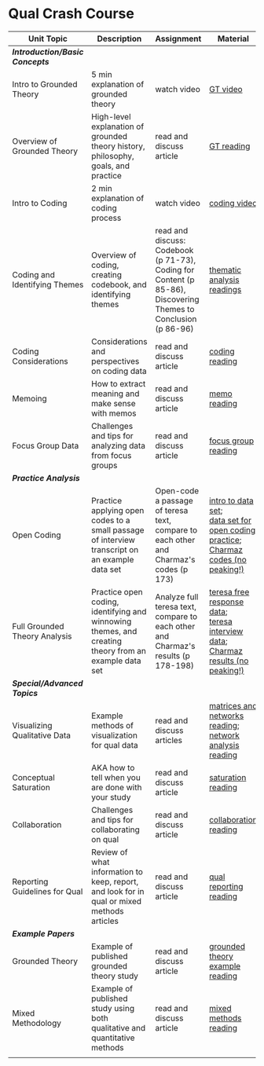 # Qual Crash Course

| Unit                     Topic                         | Description                                                                                          | Assignment                                                                                                     | Material                                                                                                                                                                                                                                                                        |
|--------------------------------------------------------|------------------------------------------------------------------------------------------------------|----------------------------------------------------------------------------------------------------------------|---------------------------------------------------------------------------------------------------------------------------------------------------------------------------------------------------------------------------------------------------------------------------------|
| ***Introduction/Basic Concepts***                                   |                                                                                                      |                                                                                                                |                                                                                                                                                                                                                                                                                 |
|                          Intro to Grounded Theory      | 5 min explanation of grounded theory                                                                 | watch video                                                                                                    | [GT video](https://www.youtube.com/watch?v=tirZ7ktPW64)                                                                                                                                                                                                                         |
|                          Overview of Grounded Theory   | High-level explanation of grounded theory history, philosophy, goals, and practice                   | read and discuss article                                                                                       | [GT reading](./readings/grounded_theory_intro.pdf)                                                                                                                                                                                                                              |
|                          Intro to Coding               | 2 min explanation of coding process                                                                  | watch video                                                                                                    | [coding video](https://www.youtube.com/watch?v=6_gZuEm3Op0)                                                                                                                                                                                                                     |
|                          Coding and Identifying Themes | Overview of coding, creating codebook, and identifying themes                                        | read and discuss: Codebook (p 71-73), Coding for Content (p 85-86), Discovering Themes to Conclusion (p 86-96) | <a target="_blank" href="./readings/applied_thematic_analysis.pdf#page=71">thematic analysis readings</a>                                                                                                                                                                                                            |
|                          Coding Considerations         | Considerations and perspectives on coding data                                                       | read and discuss article                                                                                       | [coding reading](./readings/coding_considerations.pdf)                                                                                                                                                                                                                          |
|                          Memoing                       | How to extract meaning and make sense with memos                                                     | read and discuss article                                                                                       | [memo reading](./readings/memoing.pdf)                                                                                                                                                                                                                                          |
|                          Focus Group Data              | Challenges and tips for analyzing data from focus groups                                             | read and discuss article                                                                                       | [focus group reading](./readings/analyzing_focus_groups.pdf)                                                                                                                                                                                                                    |
| ***Practice Analysis***                                      |                                                                                                      |                                                                                                                |                                                                                                                                                                                                                                                                                 |
|                          Open Coding                   | Practice applying open codes to a small passage of interview transcript on an example data set       | Open-code a passage of teresa text, compare to each other and Charmaz's codes (p 173)                          | [intro to data set](./practice_analysis/teresa_texts/background_dont_code.pdf); <br> [data set for open coding practice](./practice_analysis/teresa_texts/open_code_practice.pdf); <br> <a target="_blank" href="./readings/five_ways_of_doing_qual.pdf#page=187">Charmaz codes (no peaking!)</a>                                            |
|                          Full Grounded Theory Analysis | Practice open coding, identifying and winnowing themes, and creating theory from an example data set | Analyze full teresa text, compare to each other and Charmaz's results (p 178-198)                              | [teresa free response data](./practice_analysis/teresa_texts/full_analysis_practice/teresa_free_response.pdf); <br> [teresa interview data](./practice_analysis/teresa_texts/full_analysis_practice/teresa_interview.pdf); <br> <a target="_blank" href="./readings/five_ways_of_doing_qual.pdf#page=190">Charmaz results (no peaking!)</a> |
| ***Special/Advanced Topics***                                |                                                                                                      |                                                                                                                |                                                                                                                                                                                                                                                                                 |
|                          Visualizing Qualitative Data  | Example methods of visualization for qual data                                                       | read and discuss articles                                                                                      | [matrices and networks reading](./readings/mats_networks.pdf); <br> [network analysis reading](./readings/network_qual.pdf)                                                                                                                                                          |
|                          Conceptual Saturation         | AKA how to tell when you are done with your study                                                    | read and discuss article                                                                                       | [saturation reading](./readings/saturation.pdf)                                                                                                                                                                                                                                 |
|                          Collaboration                 | Challenges and tips for collaborating on qual                                                        | read and discuss article                                                                                       | [collaboration reading](./readings/collaboration.pdf)                                                                                                                                                                                                                            |
|                          Reporting Guidelines for Qual | Review of what information to keep, report, and look for in qual or mixed methods articles           | read and discuss article                                                                                       | [qual reporting reading](./readings/reporting_guidelines.pdf)                                                                                                                                                                                                                    |
| ***Example Papers***                                         |                                                                                                      |                                                                                                                |                                                                                                                                                                                                                                                                                 |
|                          Grounded Theory               | Example of published grounded theory study                                                           | read and discuss article                                                                                       | [grounded theory example reading](./readings/example_qual.pdf)                                                                                                                                                                                                                  |
|                          Mixed Methodology             | Example of published study using both qualitative and quantitative methods                           | read and discuss article                                                                                       | [mixed methods reading](./readings/example_mixed_methods.pdf)                                                                                                                                                                                                                   |
|                                                        |                                                                                                      |                                                                                                                |                                                                                                                                                                                                                                                                                 |
